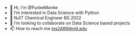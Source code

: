 - 👋 Hi, I’m @FunkeMonke
- 👀 I’m interested in Data Science with Python
- 🌱 NJIT Chemical Engineer BS 2022
- 💞️ I’m looking to collaborate on Data Science based projects
- 📫 How to reach me ms2489@njit.edu

<!---
FunkeMonke/FunkeMonke is a ✨ special ✨ repository because its `README.md` (this file) appears on your GitHub profile.
You can click the Preview link to take a look at your changes.
--->
